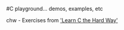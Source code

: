 #C playground... demos, examples, etc

chw - Exercises from ['Learn C the Hard Way'](https://www.amazon.co.uk/Learn-Hard-Way-Practical-Computational-ebook/dp/B013PNU6VQ/)
